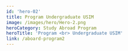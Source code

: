 ```yaml
---
id: 'hero-02'
title: Program Undergraduate USIM
image: /images/hero/Hero-2.png
heroCategory: Study Abroad Program
heroTitle: 'Program <br> Undergraduate USIM'
link: /aboard-program2
---
```

